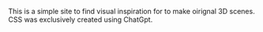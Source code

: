 This is a simple site to find visual inspiration for to make oirignal 3D scenes.
CSS was exclusively created using ChatGpt.
